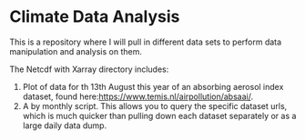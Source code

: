 # Climate Data Analysis
This is a repository where I will pull in different data sets to perform data manipulation and analysis on them.

The Netcdf with Xarray directory includes:
1. Plot of data for th 13th August this year of an absorbing aerosol index dataset, found here:https://www.temis.nl/airpollution/absaai/. 
2. A by monthly script. This allows you to query the specific dataset urls, which is much quicker than pulling down each dataset separately or as a large daily data dump.


